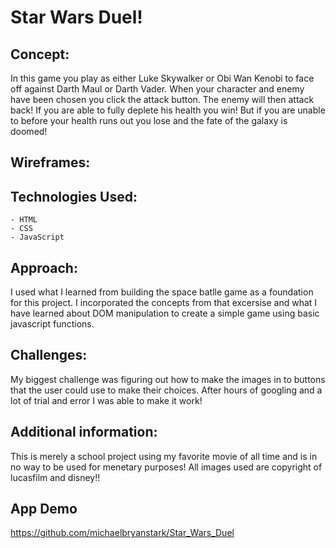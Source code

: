 # Star Wars Duel!
## Concept: 
In this game you play as either Luke Skywalker or Obi Wan Kenobi to face off against Darth Maul or Darth Vader. When your character and enemy have been chosen you click the attack button. The enemy will then attack back! If you are able to fully deplete his health you win! But if you are unable to before your health runs out you lose and the fate of the galaxy is doomed!
## Wireframes:
## Technologies Used:
    - HTML
    - CSS  
    - JavaScript
## Approach: 
I used what I learned from building the space batlle game as a foundation for this project. I incorporated the concepts from that excersise and what I have learned about DOM manipulation to create a simple game using basic javascript functions.
## Challenges: 
My biggest challenge was figuring out how to make the images in to buttons that the user could use to make their choices. After hours of googling and a lot of trial and error I was able to make it work!
## Additional information:
This is merely a school project using my favorite movie of all time and is in no way to be used for menetary purposes! All images used are copyright of lucasfilm and disney!! 
## App Demo 
https://github.com/michaelbryanstark/Star_Wars_Duel